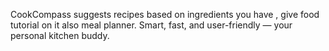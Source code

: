 CookCompass suggests recipes based on ingredients you have , give food tutorial on it also meal planner. Smart, fast, and user-friendly — your personal kitchen buddy.
